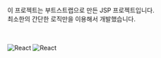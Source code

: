 이 프로젝트는 부트스트랩으로 만든 JSP 프로젝트입니다. <br>
최소한의 간단한 로직만을 이용해서 개발했습니다.

</br></br>
![React](https://img.shields.io/badge/eclipseide-444444?style=for-the-badge&logo=eclipseide&logoColor=#525C86)
![React](https://img.shields.io/badge/mysql-ffffff?style=for-the-badge&logo=mysql)
